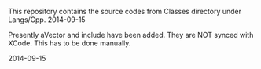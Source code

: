 This repository contains the source codes from Classes directory under Langs/Cpp. 
2014-09-15

Presently aVector and include have been added. They are NOT synced with XCode. This has to be done manually.

2014-09-15

